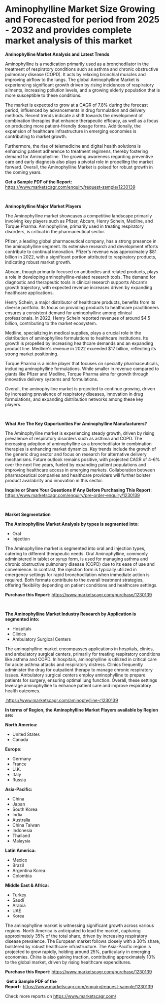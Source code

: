 <p><h1>Aminophylline Market Size Growing and Forecasted for period from 2025 - 2032 and provides complete market analysis of this market</h1></p><p><strong>Aminophylline Market Analysis and Latest Trends</strong></p>
<p><p>Aminophylline is a medication primarily used as a bronchodilator in the treatment of respiratory conditions such as asthma and chronic obstructive pulmonary disease (COPD). It acts by relaxing bronchial muscles and improving airflow to the lungs. The global Aminophylline Market is experiencing significant growth driven by rising incidences of respiratory ailments, increasing pollution levels, and a growing elderly population that is more susceptible to these conditions.</p><p>The market is expected to grow at a CAGR of 7.8% during the forecast period, influenced by advancements in drug formulation and delivery methods. Recent trends indicate a shift towards the development of combination therapies that enhance therapeutic efficacy, as well as a focus on producing more patient-friendly dosage forms. Additionally, the expansion of healthcare infrastructure in emerging economies is contributing to market growth. </p><p>Furthermore, the rise of telemedicine and digital health solutions is enhancing patient adherence to treatment regimens, thereby fostering demand for Aminophylline. The growing awareness regarding preventive care and early diagnosis also plays a pivotal role in propelling the market forward. Overall, the Aminophylline Market is poised for robust growth in the coming years.</p></p>
<p><strong>Get a Sample PDF of the Report:&nbsp;</strong> <a href="https://www.marketscagr.com/enquiry/request-sample/1230139?utm_campaign=3076&utm_medium=2&utm_source=Github&utm_content=ia&utm_term=08032025&utm_id=aminophylline">https://www.marketscagr.com/enquiry/request-sample/1230139</a></p>
<p>&nbsp;</p>
<p><strong>Aminophylline Major Market Players</strong></p>
<p><p>The Aminophylline market showcases a competitive landscape primarily involving key players such as Pfizer, Abcam, Henry Schein, Medline, and Torque Pharma. Aminophylline, primarily used in treating respiratory disorders, is critical in the pharmaceutical sector.</p><p>Pfizer, a leading global pharmaceutical company, has a strong presence in the aminophylline segment. Its extensive research and development efforts contribute to continual innovation. Pfizer's revenue was approximately $81 billion in 2022, with a significant portion attributed to respiratory products, indicating robust market growth.</p><p>Abcam, though primarily focused on antibodies and related products, plays a role in developing aminophylline-related research tools. The demand for diagnostic and therapeutic tools in clinical research supports Abcam’s growth trajectory, with expected revenue increases driven by expanding healthcare applications.</p><p>Henry Schein, a major distributor of healthcare products, benefits from its diverse portfolio. Its focus on providing products to healthcare practitioners ensures a consistent demand for aminophylline among clinical professionals. In 2022, Henry Schein reported revenues of around $4.5 billion, contributing to the market ecosystem.</p><p>Medline, specializing in medical supplies, plays a crucial role in the distribution of aminophylline formulations to healthcare institutions. Its growth is propelled by increasing healthcare demands and an expanding product line. Medline's revenue in 2022 exceeded $17 billion, reflecting its strong market positioning.</p><p>Torque Pharma is a niche player that focuses on specialty pharmaceuticals, including aminophylline formulations. While smaller in revenue compared to giants like Pfizer and Medline, Torque Pharma aims for growth through innovative delivery systems and formulations.</p><p>Overall, the aminophylline market is projected to continue growing, driven by increasing prevalence of respiratory diseases, innovation in drug formulations, and expanding distribution networks among these key players.</p></p>
<p>&nbsp;</p>
<p><strong>What Are The Key Opportunities For Aminophylline Manufacturers?</strong></p>
<p><p>The Aminophylline market is experiencing steady growth, driven by rising prevalence of respiratory disorders such as asthma and COPD. The increasing adoption of aminophylline as a bronchodilator in combination therapies is enhancing market dynamics. Key trends include the growth of the generic drug sector and focus on research for alternative delivery mechanisms. Future outlook remains positive, with projected CAGR of 4-6% over the next five years, fueled by expanding patient populations and improving healthcare access in emerging markets. Collaboration between pharmaceutical companies and healthcare providers will further bolster product availability and innovation in this sector.</p></p>
<p><strong>Inquire or Share Your Questions If Any Before Purchasing This Report:</strong> <a href="https://www.marketscagr.com/enquiry/pre-order-enquiry/1230139?utm_campaign=3076&utm_medium=2&utm_source=Github&utm_content=ia&utm_term=08032025&utm_id=aminophylline">https://www.marketscagr.com/enquiry/pre-order-enquiry/1230139</a></p>
<p>&nbsp;</p>
<p><strong>Market Segmentation</strong></p>
<p><strong>The Aminophylline Market Analysis by types is segmented into:</strong></p>
<p><ul><li>Oral</li><li>Injection</li></ul></p>
<p><p>The Aminophylline market is segmented into oral and injection types, catering to different therapeutic needs. Oral Aminophylline, commonly administered in tablet or syrup form, is used for managing asthma and chronic obstructive pulmonary disease (COPD) due to its ease of use and convenience. In contrast, the injection form is typically utilized in emergency settings for rapid bronchodilation when immediate action is required. Both formats contribute to the overall treatment strategies, offering flexibility depending on patient conditions and healthcare settings.</p></p>
<p><strong>Purchase this Report:&nbsp;</strong><a href="https://www.marketscagr.com/purchase/1230139?utm_campaign=3076&utm_medium=2&utm_source=Github&utm_content=ia&utm_term=08032025&utm_id=aminophylline">https://www.marketscagr.com/purchase/1230139</a></p>
<p>&nbsp;</p>
<p><strong>The Aminophylline Market Industry Research by Application is segmented into:</strong></p>
<p><ul><li>Hospitals</li><li>Clinics</li><li>Ambulatory Surgical Centers</li></ul></p>
<p><p>The aminophylline market encompasses applications in hospitals, clinics, and ambulatory surgical centers, primarily for treating respiratory conditions like asthma and COPD. In hospitals, aminophylline is utilized in critical care for acute asthma attacks and respiratory distress. Clinics frequently administer the drug for outpatient therapy to manage chronic respiratory issues. Ambulatory surgical centers employ aminophylline to prepare patients for surgery, ensuring optimal lung function. Overall, these settings leverage aminophylline to enhance patient care and improve respiratory health outcomes.</p></p>
<p><a href="https://www.marketscagr.com/aminophylline-r1230139?utm_campaign=3076&utm_medium=2&utm_source=Github&utm_content=ia&utm_term=08032025&utm_id=aminophylline">&nbsp;https://www.marketscagr.com/aminophylline-r1230139</a></p>
<p><strong>In terms of Region, the Aminophylline Market Players available by Region are:</strong></p>
<p>
    <p> <strong> North America: </strong>
        <ul>
            <li>United States</li>
            <li>Canada</li>
        </ul>
        </p> 
    <p> <strong> Europe: </strong>
        <ul>
            <li>Germany</li>
            <li>France</li>
            <li>U.K.</li>
            <li>Italy</li>
            <li>Russia</li>
        </ul>
        </p> 
    <p> <strong> Asia-Pacific: </strong>
        <ul>
            <li>China</li>
            <li>Japan</li>
            <li>South Korea</li>
            <li>India</li>
            <li>Australia</li>
            <li>China Taiwan</li>
            <li>Indonesia</li>
            <li>Thailand</li>
            <li>Malaysia</li>
        </ul>
        </p> 
    <p> <strong> Latin America: </strong>
        <ul>
            <li>Mexico</li>
            <li>Brazil</li>
            <li>Argentina Korea</li>
            <li>Colombia</li>
        </ul>
        </p> 
    <p> <strong> Middle East & Africa: </strong>
        <ul>
            <li>Turkey</li>
            <li>Saudi</li>
            <li>Arabia</li>
            <li>UAE</li>
            <li>Korea</li>
        </ul>
    </p>
    </p>
<p><p>The aminophylline market is witnessing significant growth across various regions. North America is anticipated to lead the market, capturing approximately 35% of the total share, driven by increasing respiratory disease prevalence. The European market follows closely with a 30% share, bolstered by robust healthcare infrastructure. The Asia-Pacific region is projected to grow rapidly, holding around 25%, particularly in emerging economies. China is also gaining traction, contributing approximately 10% to the global market, driven by rising healthcare expenditures.</p></p>
<p><strong>Purchase this Report: </strong><a href="https://www.marketscagr.com/purchase/1230139?utm_campaign=3076&utm_medium=2&utm_source=Github&utm_content=ia&utm_term=08032025&utm_id=aminophylline">https://www.marketscagr.com/purchase/1230139</a></p>
<p>&nbsp;<strong>Get a Sample PDF of the Report:&nbsp;&nbsp;</strong><a href="https://www.marketscagr.com/enquiry/request-sample/1230139?utm_campaign=3076&utm_medium=2&utm_source=Github&utm_content=ia&utm_term=08032025&utm_id=aminophylline">https://www.marketscagr.com/enquiry/request-sample/1230139</a></p>
<p><strong></strong></p>
<p>Check more reports on <a href="https://www.marketscagr.com/?utm_campaign=3076&utm_medium=2&utm_source=Github&utm_content=ia&utm_term=08032025&utm_id=aminophylline">https://www.marketscagr.com/</a></p>